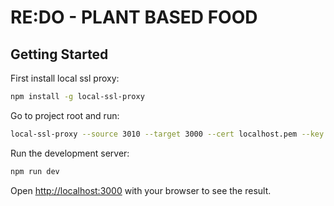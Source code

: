 
# RE:DO - PLANT BASED FOOD

## Getting Started

First install local ssl proxy:

```bash
npm install -g local-ssl-proxy
```

Go to project root and run:

```bash
local-ssl-proxy --source 3010 --target 3000 --cert localhost.pem --key localhost-key.pem
```

Run the development server:

```bash
npm run dev
```

Open [http://localhost:3000](http://localhost:3000) with your browser to see the result.
